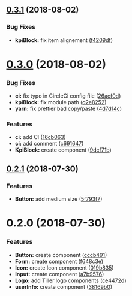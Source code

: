 <a name="0.3.1"></a>

## [0.3.1](https://github.com/tillersystems/Stardust/compare/v0.3.0...v0.3.1) (2018-08-02)

### Bug Fixes

- **kpiBlock:** fix item alignement ([f4209df](https://github.com/tillersystems/Stardust/commit/f4209df))

<a name="0.3.0"></a>

# [0.3.0](https://github.com/tillersystems/Stardust/compare/v0.2.1...v0.3.0) (2018-08-02)

### Bug Fixes

- **ci:** fix typo in CircleCi config file ([26acf0d](https://github.com/tillersystems/Stardust/commit/26acf0d))
- **kpiBlock:** fix module path ([d2e8252](https://github.com/tillersystems/Stardust/commit/d2e8252))
- **yarn:** fix prettier bad copy/paste ([4d7d14c](https://github.com/tillersystems/Stardust/commit/4d7d14c))

### Features

- **ci:** add CI ([16cb063](https://github.com/tillersystems/Stardust/commit/16cb063))
- **ci:** add comment ([c691647](https://github.com/tillersystems/Stardust/commit/c691647))
- **KpiBlock:** create component ([9dcf71b](https://github.com/tillersystems/Stardust/commit/9dcf71b))

<a name="0.2.1"></a>

## [0.2.1](https://github.com/tillersystems/Stardust/compare/v0.2.0...v0.2.1) (2018-07-30)

### Features

- **Button:** add medium size ([5f793f7](https://github.com/tillersystems/Stardust/commit/5f793f7))

<a name="0.2.0"></a>

# 0.2.0 (2018-07-30)

### Features

- **Button:** create component ([cccb491](https://github.com/tillersystems/Stardust/commit/cccb491))
- **Form:** create component ([f648c3e](https://github.com/tillersystems/Stardust/commit/f648c3e))
- **Icon:** create Icon component ([019b835](https://github.com/tillersystems/Stardust/commit/019b835))
- **Input:** create component ([a7b9576](https://github.com/tillersystems/Stardust/commit/a7b9576))
- **Logo:** add Tiller logo components ([ce4472d](https://github.com/tillersystems/Stardust/commit/ce4472d))
- **userInfo:** create component ([38169b0](https://github.com/tillersystems/Stardust/commit/38169b0))
